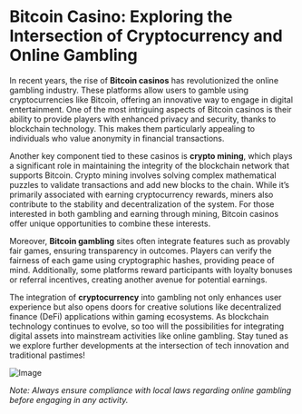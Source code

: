 # Bitcoin Casino: Exploring the Intersection of Cryptocurrency and Online Gambling

In recent years, the rise of **Bitcoin casinos** has revolutionized the online gambling industry. These platforms allow users to gamble using cryptocurrencies like Bitcoin, offering an innovative way to engage in digital entertainment. One of the most intriguing aspects of Bitcoin casinos is their ability to provide players with enhanced privacy and security, thanks to blockchain technology. This makes them particularly appealing to individuals who value anonymity in financial transactions.

Another key component tied to these casinos is **crypto mining**, which plays a significant role in maintaining the integrity of the blockchain network that supports Bitcoin. Crypto mining involves solving complex mathematical puzzles to validate transactions and add new blocks to the chain. While it’s primarily associated with earning cryptocurrency rewards, miners also contribute to the stability and decentralization of the system. For those interested in both gambling and earning through mining, Bitcoin casinos offer unique opportunities to combine these interests.

Moreover, **Bitcoin gambling** sites often integrate features such as provably fair games, ensuring transparency in outcomes. Players can verify the fairness of each game using cryptographic hashes, providing peace of mind. Additionally, some platforms reward participants with loyalty bonuses or referral incentives, creating another avenue for potential earnings.

The integration of **cryptocurrency** into gambling not only enhances user experience but also opens doors for creative solutions like decentralized finance (DeFi) applications within gaming ecosystems. As blockchain technology continues to evolve, so too will the possibilities for integrating digital assets into mainstream activities like online gambling. Stay tuned as we explore further developments at the intersection of tech innovation and traditional pastimes!

![Image](https://github.com/user-attachments/assets/3be06921-4469-491d-bd37-5f14c53422b7)

*Note: Always ensure compliance with local laws regarding online gambling before engaging in any activity.*